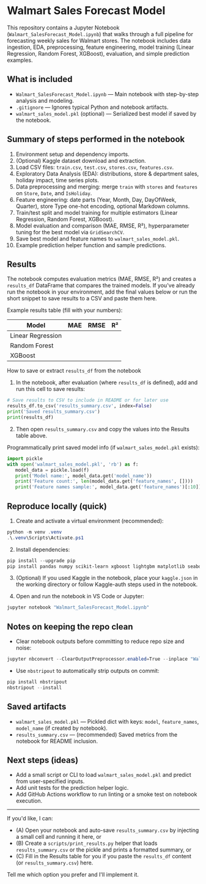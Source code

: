 # Walmart Sales Forecast Model

This repository contains a Jupyter Notebook (`Walmart_SalesForecast_Model.ipynb`) that walks through a full pipeline for forecasting weekly sales for Walmart stores. The notebook includes data ingestion, EDA, preprocessing, feature engineering, model training (Linear Regression, Random Forest, XGBoost), evaluation, and simple prediction examples.

## What is included
- `Walmart_SalesForecast_Model.ipynb` — Main notebook with step-by-step analysis and modeling.
- `.gitignore` — Ignores typical Python and notebook artifacts.
- `walmart_sales_model.pkl` (optional) — Serialized best model if saved by the notebook.

## Summary of steps performed in the notebook
1. Environment setup and dependency imports.
2. (Optional) Kaggle dataset download and extraction.
3. Load CSV files: `train.csv`, `test.csv`, `stores.csv`, `features.csv`.
4. Exploratory Data Analysis (EDA): distributions, store & department sales, holiday impact, time series plots.
5. Data preprocessing and merging: merge `train` with `stores` and `features` on `Store`, `Date`, and `IsHoliday`.
6. Feature engineering: date parts (Year, Month, Day, DayOfWeek, Quarter), store Type one-hot encoding, optional Markdown columns.
7. Train/test split and model training for multiple estimators (Linear Regression, Random Forest, XGBoost).
8. Model evaluation and comparison (MAE, RMSE, R²), hyperparameter tuning for the best model via `GridSearchCV`.
9. Save best model and feature names to `walmart_sales_model.pkl`.
10. Example prediction helper function and sample predictions.

## Results
The notebook computes evaluation metrics (MAE, RMSE, R²) and creates a `results_df` DataFrame that compares the trained models. If you've already run the notebook in your environment, add the final values below or run the short snippet to save results to a CSV and paste them here.

Example results table (fill with your numbers):

Model | MAE | RMSE | R²
---|---:|---:|---:
Linear Regression | <MAE> | <RMSE> | <R2>
Random Forest | <MAE> | <RMSE> | <R2>
XGBoost | <MAE> | <RMSE> | <R2>

How to save or extract `results_df` from the notebook
1. In the notebook, after evaluation (where `results_df` is defined), add and run this cell to save results:

```python
# Save results to CSV to include in README or for later use
results_df.to_csv('results_summary.csv', index=False)
print('Saved results_summary.csv')
print(results_df)
```

2. Then open `results_summary.csv` and copy the values into the Results table above.

Programmatically print saved model info (if `walmart_sales_model.pkl` exists):

```python
import pickle
with open('walmart_sales_model.pkl', 'rb') as f:
   model_data = pickle.load(f)
   print('Model name:', model_data.get('model_name'))
   print('Feature count:', len(model_data.get('feature_names', [])))
   print('Feature names sample:', model_data.get('feature_names')[:10])
```

## Reproduce locally (quick)
1. Create and activate a virtual environment (recommended):

```powershell
python -m venv .venv
.\.venv\Scripts\Activate.ps1
```

2. Install dependencies:

```powershell
pip install --upgrade pip
pip install pandas numpy scikit-learn xgboost lightgbm matplotlib seaborn plotly jupyter
```

3. (Optional) If you used Kaggle in the notebook, place your `kaggle.json` in the working directory or follow Kaggle-auth steps used in the notebook.

4. Open and run the notebook in VS Code or Jupyter:

```powershell
jupyter notebook "Walmart_SalesForecast_Model.ipynb"
```

## Notes on keeping the repo clean
- Clear notebook outputs before committing to reduce repo size and noise:

```powershell
jupyter nbconvert --ClearOutputPreprocessor.enabled=True --inplace "Walmart_SalesForecast_Model.ipynb"
```

- Use `nbstripout` to automatically strip outputs on commit:

```powershell
pip install nbstripout
nbstripout --install
```

## Saved artifacts
- `walmart_sales_model.pkl` — Pickled dict with keys: `model`, `feature_names`, `model_name` (if created by notebook).
- `results_summary.csv` — (recommended) Saved metrics from the notebook for README inclusion.

## Next steps (ideas)
- Add a small script or CLI to load `walmart_sales_model.pkl` and predict from user-specified inputs.
- Add unit tests for the prediction helper logic.
- Add GitHub Actions workflow to run linting or a smoke test on notebook execution.

---

If you'd like, I can:
- (A) Open your notebook and auto-save `results_summary.csv` by injecting a small cell and running it here, or
- (B) Create a `scripts/print_results.py` helper that loads `results_summary.csv` or the pickle and prints a formatted summary, or
- (C) Fill in the Results table for you if you paste the `results_df` content (or `results_summary.csv`) here.

Tell me which option you prefer and I'll implement it.

